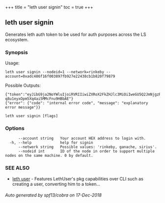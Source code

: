 +++
title = "leth user signin"
toc = true
+++
## leth user signin

Generates leth auth token to be used for auth purposes across the LS ecosystem.

### Synopsis


Usage:

	leth user signin --nodeid=1 --network=rinkeby --account=0xadc486f16f003897fb927e22438cb1b820f79879

Possible Outputs:

	{"token":"eyJibG9ja2NoYWluIjoiRVRIIiwiZXRoX2FkZHJlc3MiOiIweGU5Q2JmNjgzRjQ3OTkwMTEzNGE3QTc4RTkxYzljNTIzM2I4RjlDMDQiLCJpYXQiOjMwNTA0NjcsImVhdCI6MzA1MDUyN30.VkAWASrD/20MggH2laXjPlcFpVVPsoLniyTyyTPwFoYV5EQfZG/p/YP-q8u1eyxOpm5Xq4ai5MMcFnu9HBbAE"}
	{"error": {"code": "internal error code", "message": "explanatory error message"}}


```
leth user signin [flags]
```

### Options

```
      --account string   Your account HEX address to login with.
  -h, --help             help for signin
      --network string   Possible values: 'rinkeby, ganache, sirius'.
      --nodeid int       ID of the node in order to support multiple nodes on the same machine. 0 by default.
```

### SEE ALSO

* [leth user](/cli-docs/leth/user/)	 - Features LethUser's pkg capabilities over CLI such as creating a user, converting him to a token...

###### Auto generated by spf13/cobra on 17-Dec-2018
